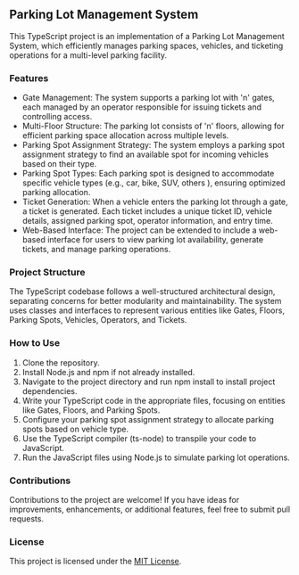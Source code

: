 ## Parking Lot Management System
This TypeScript project is an implementation of a Parking Lot Management System, which efficiently manages parking spaces, vehicles, and ticketing operations for a multi-level parking facility.

### Features
* Gate Management: The system supports a parking lot with 'n' gates, each managed by an operator responsible for issuing tickets and controlling access.
* Multi-Floor Structure: The parking lot consists of 'n' floors, allowing for efficient parking space allocation across multiple levels.
* Parking Spot Assignment Strategy: The system employs a parking spot assignment strategy to find an available spot for incoming vehicles based on their type.
* Parking Spot Types: Each parking spot is designed to accommodate specific vehicle types (e.g., car, bike, SUV, others ), ensuring optimized parking allocation.
* Ticket Generation: When a vehicle enters the parking lot through a gate, a ticket is generated. Each ticket includes a unique ticket ID, vehicle details, assigned parking spot, operator information, and entry time.
* Web-Based Interface: The project can be extended to include a web-based interface for users to view parking lot availability, generate tickets, and manage parking operations.

### Project Structure
The TypeScript codebase follows a well-structured architectural design, separating concerns for better modularity and maintainability. The system uses classes and interfaces to represent various entities like Gates, Floors, Parking Spots, Vehicles, Operators, and Tickets.

### How to Use
1. Clone the repository.
2. Install Node.js and npm if not already installed.
3. Navigate to the project directory and run npm install to install project dependencies.
4. Write your TypeScript code in the appropriate files, focusing on entities like Gates, Floors, and Parking Spots.
5. Configure your parking spot assignment strategy to allocate parking spots based on vehicle type.
5. Use the TypeScript compiler (ts-node) to transpile your code to JavaScript.
6. Run the JavaScript files using Node.js to simulate parking lot operations.

### Contributions
Contributions to the project are welcome! If you have ideas for improvements, enhancements, or additional features, feel free to submit pull requests.

### License
This project is licensed under the [MIT License](https://opensource.org/license/mit/).
